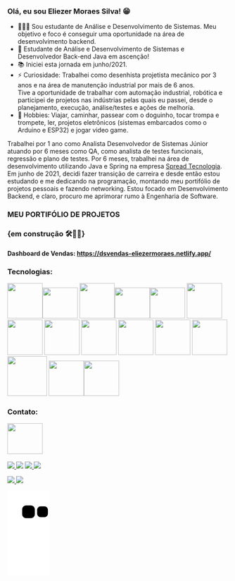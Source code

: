 
### Olá, eu sou Eliezer Moraes Silva! 😁 

- 👨🏼‍💻 Sou estudante de Análise e Desenvolvimento de Sistemas. Meu objetivo e foco é conseguir uma oportunidade na área de desenvolvimento backend. <br>
- 🎯 Estudante de Análise e Desenvolvimento de Sistemas e Desenvolvedor Back-end Java em ascenção! <br>
- 📚 Iniciei esta jornada em junho/2021. <br>
- ⚡ Curiosidade: Trabalhei como desenhista projetista mecânico por 3 anos e na área de manutenção industrial por mais de 6 anos. <br>
Tive a oportunidade de trabalhar com automação industrial, robótica e participei de projetos nas indústrias pelas quais eu passei, desde o planejamento, execução, análise/testes e ações de melhoría.
- 🎺 Hobbies: Viajar, caminhar, passear com o doguinho, tocar trompa e trompete, ler, projetos eletrônicos (sistemas embarcados como o Arduino e ESP32) e jogar video game.

Trabalhei por 1 ano como Analista Desenvolvedor de Sistemas Júnior atuando por 6 meses como QA, como analista de testes funcionais, regressão e plano de testes. Por 6 meses, trabalhei na área de desenvolvimento utilizando Java e Spring na empresa <a href="https://spread.com.br/">Spread Tecnologia</a>.<br>
Em junho de 2021, decidi fazer transição de carreira e desde então estou estudando e me dedicando na programação, montando meu portifólio de projetos pessoais e fazendo networking. Estou focado em Desenvolvimento Backend, e claro, procuro me aprimorar rumo à Engenharia de Software.

### MEU PORTIFÓLIO DE PROJETOS 
### {em construção 🛠👨‍💻}
#### Dashboard de Vendas: https://dsvendas-eliezermoraes.netlify.app/

### Tecnologias:

<img height="80" width="80" src="https://cdn.jsdelivr.net/gh/devicons/devicon/icons/java/java-original-wordmark.svg" /><img height="70" width="80" src="https://cdn.jsdelivr.net/gh/devicons/devicon/icons/spring/spring-original-wordmark.svg" />
          <img height="80" width="80" src="https://cdn.jsdelivr.net/gh/devicons/devicon/icons/oracle/oracle-original.svg" /><img height="70" width="80" src="https://cdn.jsdelivr.net/gh/devicons/devicon/icons/postgresql/postgresql-original.svg" /><img height="70" width="80" src="https://cdn.jsdelivr.net/gh/devicons/devicon/icons/mysql/mysql-original-wordmark.svg" />
            <img height="80" width="80" src="https://cdn.jsdelivr.net/gh/devicons/devicon/icons/mongodb/mongodb-original-wordmark.svg" /><br>
            <img height="80" width="80" src="https://cdn.jsdelivr.net/gh/devicons/devicon/icons/html5/html5-original.svg" />
            <img height="80" width="80" src="https://cdn.jsdelivr.net/gh/devicons/devicon/icons/css3/css3-original.svg" />
            <img height="80" width="80" src="https://cdn.jsdelivr.net/gh/devicons/devicon/icons/javascript/javascript-original.svg" />
            <img height="80" width="80" src="https://cdn.jsdelivr.net/gh/devicons/devicon/icons/bootstrap/bootstrap-original.svg" />
            <img height="80" width="80" src="https://cdn.jsdelivr.net/gh/devicons/devicon/icons/react/react-original-wordmark.svg" />
            <img height="80" width="80" src="https://cdn.jsdelivr.net/gh/devicons/devicon/icons/docker/docker-original.svg" />
            <img height="90" width="90" src="https://cdn.jsdelivr.net/gh/devicons/devicon/icons/amazonwebservices/amazonwebservices-plain-wordmark.svg" />
            <img height="80" width="80" src="https://cdn.jsdelivr.net/gh/devicons/devicon/icons/arduino/arduino-original-wordmark.svg" /><img height="80" width="80" src="https://cdn.jsdelivr.net/gh/devicons/devicon/icons/linux/linux-original.svg" />
          
          
          
          
          
            
### Contato:

<a href="https://www.linkedin.com/in/eliezer-moraes-silva-80b68010b/"><img height="70" width="80" src="https://cdn.jsdelivr.net/gh/devicons/devicon/icons/linkedin/linkedin-original.svg" /></a>

<a href="https://wa.me/5519981374137" alt="WhatsApp" target="_blank"> <img src="https://img.shields.io/badge/WhatsApp-25D366?style=for-the-badge&logo=whatsapp&logoColor=white"/> </a>
[<img src="https://img.shields.io/badge/Telegram-2CA5E0?style=for-the-badge&logo=telegram&logoColor=white" />](https://t.me/eliezermoraes)
<a href="mailto:eliezer.moraes@outlook.com?subject=Hello Mr. Eliezer Moraes silva" target="_blank"> <img src="https://img.shields.io/badge/Microsoft_Outlook-0078D4?style=for-the-badge&logo=microsoft-outlook&logoColor=white"/> </a>
<a href="mailto:eliezer.ingproj@gmail.com?subject=Hello Mr. Eliezer" target="_blank"> <img src="https://img.shields.io/badge/Gmail-D14836?style=for-the-badge&logo=gmail&logoColor=white"/> </a>

<div>
<a href="https://github.com/eliezermoraesss">
<img height="180em" src="https://github-readme-stats.vercel.app/api/top-langs/?username=eliezermoraesss&layout=compact&langs_count=7&theme=dracula"/>
<img height="180em" src="https://github-readme-stats.vercel.app/api?username=eliezermoraesss&show_icons=true&theme=dracula&include_all_commits=true&count_private=true"/>
</div>
  
  ![Snake animation](https://github.com/eliezermoraesss/eliezermoraesss/blob/output/github-contribution-grid-snake.svg)<br><br>
  
